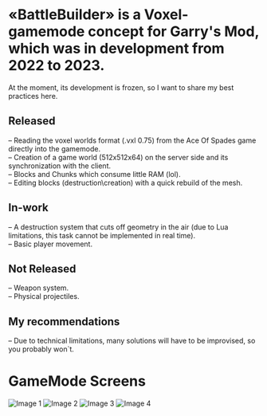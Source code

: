 # «BattleBuilder» is a Voxel-gamemode concept for Garry's Mod, which was in development from 2022 to 2023. 
At the moment, its development is frozen, so I want to share my best practices here.  

## Released 
– Reading the voxel worlds format (.vxl 0.75) from the Ace Of Spades game directly into the gamemode.  
– Creation of a game world (512x512x64) on the server side and its synchronization with the client.  
– Blocks and Chunks which consume little RAM (lol).  
– Editing blocks (destruction\creation) with a quick rebuild of the mesh.  

## In-work
– A destruction system that cuts off geometry in the air (due to Lua limitations, this task cannot be implemented in real time).  
– Basic player movement.  

## Not Released
– Weapon system.  
– Physical projectiles.  

## My recommendations
– Due to technical limitations, many solutions will have to be improvised, so you probably won`t.  

<html>
<body>
    <h1>GameMode Screens</h1>
    <div>
        <img src="https://steamuserimages-a.akamaihd.net/ugc/1911233378207744351/DA1D4635B0A9D2C40AE7666CFD9E26D3D1110D8A/?imw=5000&imh=5000&ima=fit&impolicy=Letterbox&imcolor=%23000000&letterbox=false" alt="Image 1">
        <img src="https://steamuserimages-a.akamaihd.net/ugc/1911233378207743646/7FFD4310ECEFF53EFBEA315AEB86F392A0D7FB3C/?imw=5000&imh=5000&ima=fit&impolicy=Letterbox&imcolor=%23000000&letterbox=false" alt="Image 2">
        <img src="https://steamuserimages-a.akamaihd.net/ugc/1899973303325325555/573AC19A817F6BBA5306CC6403A0845DE376CF15/?imw=5000&imh=5000&ima=fit&impolicy=Letterbox&imcolor=%23000000&letterbox=false" alt="Image 3">
        <img src="https://steamuserimages-a.akamaihd.net/ugc/1899973303325326183/36471834DA62D228A0671F8256F4281FA2EDBF67/?imw=5000&imh=5000&ima=fit&impolicy=Letterbox&imcolor=%23000000&letterbox=false" alt="Image 4">
    </div>
</body>
</html>

